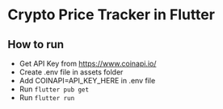 # Crypto Price Tracker in Flutter

## How to run

- Get API Key from <https://www.coinapi.io/>
- Create .env file in assets folder
- Add COINAPI=API_KEY_HERE in .env file
- Run `flutter pub get`
- Run `flutter run`

